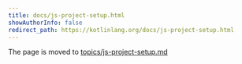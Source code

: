 ```yaml
---
title: docs/js-project-setup.html
showAuthorInfo: false
redirect_path: https://kotlinlang.org/docs/js-project-setup.html
---
```


The page is moved to [topics/js-project-setup.md](docs/topics/js-project-setup.md)
